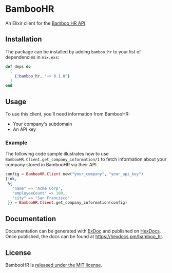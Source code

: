 # BambooHR

An Elixir client for the [Bamboo HR API][bamboohr-api-docs].

## Installation

The package can be installed by adding `bamboo_hr` to your
list of dependencies in `mix.exs`:

```elixir
def deps do
  [
    {:bamboo_hr, "~> 0.1.0"}
  ]
end
```

## Usage

To use this client, you'll need information from BambooHR:
- Your company's subdomain
- An API key

### Example

The following code sample illustrates how to use
`BambooHR.Client.get_company_information/1` to fetch information about your
company stored in BambooHR via their API.

```elixir
config = BambooHR.Client.new("your_company", "your_api_key")
{:ok,
 %{
   "name" => "Acme Corp",
   "employeeCount" => 100,
   "city" => "San Francisco"
 }} = BambooHR.Client.get_company_information(config)
```

## Documentation

Documentation can be generated with [ExDoc](https://github.com/elixir-lang/ex_doc)
and published on [HexDocs](https://hexdocs.pm). Once published, the docs can
be found at <https://hexdocs.pm/bamboo_hr>.

[bamboohr-api-docs]: https://documentation.bamboohr.com/reference/

## License

BambooHR is [released under the MIT license](LICENSE).
